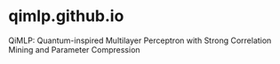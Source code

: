 # qimlp.github.io
QiMLP: Quantum-inspired Multilayer Perceptron with Strong Correlation Mining and Parameter Compression
